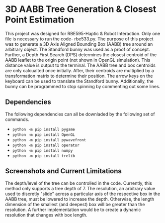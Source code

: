# 3D AABB Tree Generation & Closest Point Estimation
This project was designed for RBE595-Haptic & Robot Interaction. Only one file is necessary to run the code- rbe533.py. 
The purpose of this project was to generate a 3D Axis Aligned Bounding Box (AABB) tree around an arbitrary object. The Standford bunny was used as a proof of concept. Further, a Depth First Search (DPS) determines the closest centroid of the AABB leaflet to the origin point (not shown in OpenGL simulation). This distance value is output to the terminal. 
The AABB tree and box centroids are only calcualted once initially. After, their centroids are multiplied by a transformation matrix to determine their position. The arrow keys on the keyboard can be used to translate the Standford bunny. Additionally, the bunny can be programmed to stop spinning by commenting out some lines.

## Dependencies
The following dependencies can all be downladed by the following set of commands.
- `python -m pip install pygame`
- `python -m pip install OpenGL`
- `python -m pip install pywavefront`
- `python -m pip install operator`
- `python -m pip install numpy`
- `python -m pip install trelib`

## Screenshots and Current Limitations
The depth/level of the tree can be controlled in the code. Currently, this method only supports a tree depth of 7. The resolution, an arbitrary value used to discretly "slide" across a particular axis of the respective box in the AABB tree, must be lowered to increase the depth. Otherwise, the length dimension of the smallest (and deepest) box will be greater than the resolution. A further implementation would be to create a dynamic resolution that changes with box length. 
